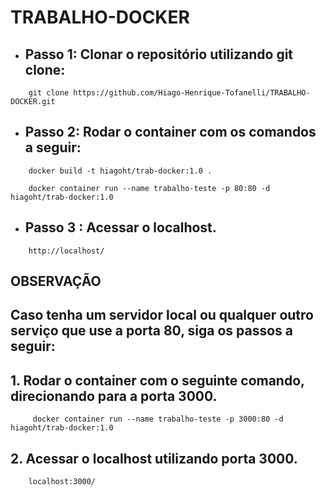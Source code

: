 # TRABALHO-DOCKER

* ## Passo 1: Clonar o repositório utilizando git clone:
```
    git clone https://github.com/Hiago-Henrique-Tofanelli/TRABALHO-DOCKER.git
```
  
* ## Passo 2: Rodar o container com os comandos a seguir:
  
```
    docker build -t hiagoht/trab-docker:1.0 .
```

``` 
    docker container run --name trabalho-teste -p 80:80 -d hiagoht/trab-docker:1.0
```
* ## Passo 3 : Acessar o localhost.

```
    http://localhost/
```
## OBSERVAÇÃO

## Caso tenha um servidor local ou qualquer outro serviço que use a porta 80, siga os passos a seguir:

  ## 1. Rodar o container com o seguinte comando, direcionando para a porta 3000.
    
  ```
       docker container run --name trabalho-teste -p 3000:80 -d hiagoht/trab-docker:1.0
  ```
  ## 2. Acessar o localhost utilizando porta 3000.
     
  ```
      localhost:3000/
  ```
